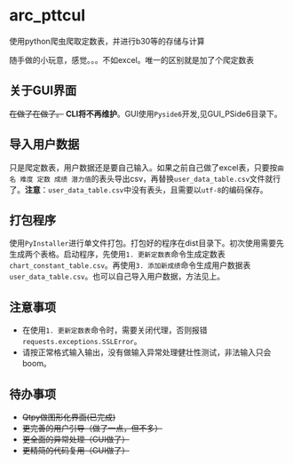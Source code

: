 # arc_pttcul

使用python爬虫爬取定数表，并进行b30等的存储与计算

随手做的小玩意，感觉。。。不如excel。唯一的区别就是加了个爬定数表

## 关于GUI界面

~~在做了在做了。~~
**CLI将不再维护**。GUI使用`Pyside6`开发,见GUI_PSide6目录下。

## 导入用户数据

只是爬定数表，用户数据还是要自己输入。如果之前自己做了excel表，只要按`曲名 难度 定数 成绩 潜力值`的表头导出csv，再替换`user_data_table.csv`文件就行了。**注意**：`user_data_table.csv`中没有表头，且需要以`utf-8`的编码保存。

## 打包程序

使用`PyInstaller`进行单文件打包。打包好的程序在dist目录下。初次使用需要先生成两个表格。启动程序，先使用`1. 更新定数表`命令生成定数表`chart_constant_table.csv`。再使用`3. 添加新成绩`命令生成用户数据表`user_data_table.csv`。也可以自己导入用户数据，方法见上。

## 注意事项

* 在使用`1. 更新定数表`命令时，需要关闭代理，否则报错`requests.exceptions.SSLError`。
* 请按正常格式输入输出，没有做输入异常处理健壮性测试，非法输入只会boom。

## 待办事项

* ~~Qtpy做图形化界面(已完成)~~
* ~~更完善的用户引导（做了一点，但不多）~~
* ~~更全面的异常处理（GUI做了）~~
* ~~更精简的代码复用（GUI做了）~~
  